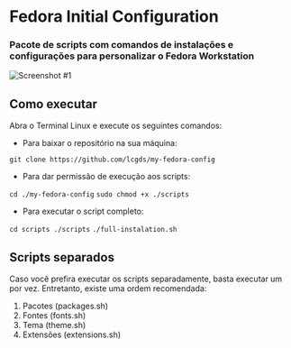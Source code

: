 # Fedora Initial Configuration
### Pacote de scripts com comandos de instalações e configurações para personalizar o Fedora Workstation

![Screenshot #1](./screenshots/#1.png)

## Como executar
Abra o Terminal Linux e execute os seguintes comandos:

- Para baixar o repositório na sua máquina:

` git clone https://github.com/lcgds/my-fedora-config `

- Para dar permissão de execução aos scripts:

` cd ./my-fedora-config `
` sudo chmod +x ./scripts `

- Para executar o script completo:

` cd scripts ./scripts `
` ./full-instalation.sh `

## Scripts separados
Caso você prefira executar os scripts separadamente, basta executar um por vez. Entretanto, existe uma ordem recomendada:

1. Pacotes (packages.sh)
2. Fontes (fonts.sh)
3. Tema (theme.sh)
4. Extensões (extensions.sh)
